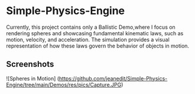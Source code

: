 # Simple-Physics-Engine

Currently, this project contains only a Ballistic Demo,where I focus on rendering spheres and showcasing fundamental kinematic laws, such as motion, velocity, and acceleration. 
The simulation provides a visual representation of how these laws govern the behavior of objects in motion.

## Screenshots

![Spheres in Motion] (https://github.com/jeanedit/Simple-Physics-Engine/tree/main/Demos/res/pics/Capture.JPG)

